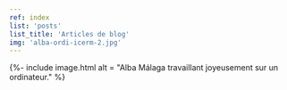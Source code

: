 ```yaml
---
ref: index
list: 'posts'
list_title: 'Articles de blog'
img: 'alba-ordi-icerm-2.jpg'
---
```

{%- include image.html
  alt = "Alba Málaga travaillant joyeusement sur un ordinateur." %}

